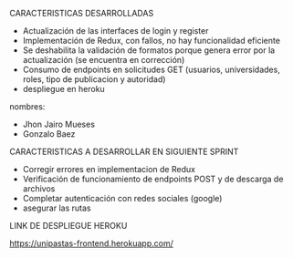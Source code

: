 CARACTERISTICAS DESARROLLADAS
- Actualización de las interfaces de login y register
- Implementación de Redux, con fallos, no hay funcionalidad eficiente
- Se deshabilita la validación de formatos porque genera error por la actualización (se encuentra en corrección)
- Consumo de endpoints en solicitudes GET (usuarios, universidades, roles, tipo de publicacion y autoridad)
- despliegue en heroku

nombres:
- Jhon Jairo Mueses
- Gonzalo Baez

CARACTERISTICAS A DESARROLLAR EN SIGUIENTE SPRINT

- Corregir errores en implementacion de Redux
- Verificación de funcionamiento de endpoints POST y de descarga de archivos
- Completar autenticación con redes sociales (google)
- asegurar las rutas

LINK DE DESPLIEGUE HEROKU

https://unipastas-frontend.herokuapp.com/
